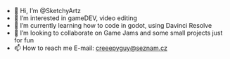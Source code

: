 - 👋 Hi, I’m @SketchyArtz
- 👀 I’m interested in gameDEV, video editing
- 🌱 I’m currently learning how to code in godot, using Davinci Resolve
- 💞️ I’m looking to collaborate on Game Jams and some small projects just for fun
- 📫 How to reach me E-mail: creeepyguy@seznam.cz

<!---
SketchyArtz/SketchyArtz is a ✨ special ✨ repository because its `README.md` (this file) appears on your GitHub profile.
You can click the Preview link to take a look at your changes.
--->

